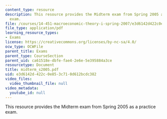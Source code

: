 ```yaml
---
content_type: resource
description: This resource provides the Midterm exam from Spring 2005 as a practice
  exam.
file: /courses/14-451-macroeconomic-theory-i-spring-2007/e3d6142d422c0e853c710d612bcdc382_midterm_s2005.pdf
file_type: application/pdf
learning_resource_types:
- Exams
license: https://creativecommons.org/licenses/by-nc-sa/4.0/
ocw_type: OCWFile
parent_title: Exams
parent_type: CourseSection
parent_uid: ca61518e-dbfe-fae4-2e6e-5e395884a3ce
resourcetype: Document
title: midterm_s2005.pdf
uid: e3d6142d-422c-0e85-3c71-0d612bcdc382
video_files:
  video_thumbnail_file: null
video_metadata:
  youtube_id: null
---
```

This resource provides the Midterm exam from Spring 2005 as a practice exam.